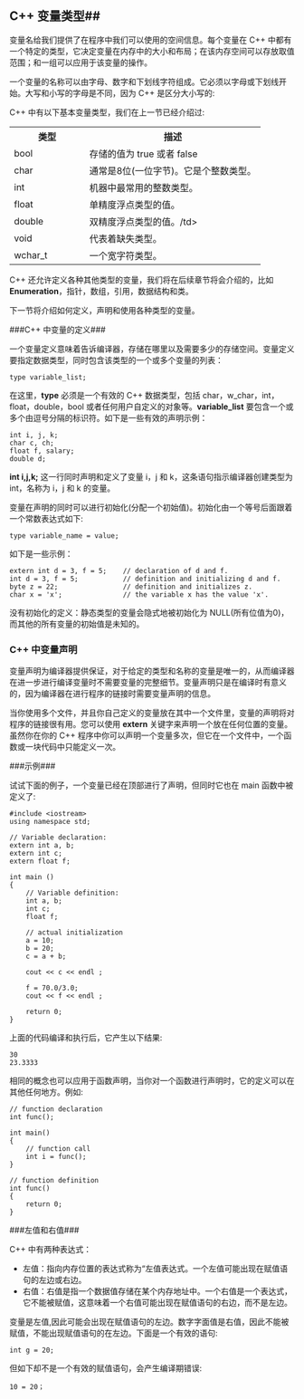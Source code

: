 ## C++ 变量类型##

变量名给我们提供了在程序中我们可以使用的空间信息。每个变量在 C++ 中都有一个特定的类型，它决定变量在内存中的大小和布局；在该内存空间可以存放取值范围；和一组可以应用于该变量的操作。


一个变量的名称可以由字母、数字和下划线字符组成。它必须以字母或下划线开始。大写和小写的字母是不同，因为 C++ 是区分大小写的:

C++ 中有以下基本变量类型，我们在上一节已经介绍过:

<table class="table table-bordered">
<tr>
<th width="30%">类型</th>
<th>描述</th>
</tr>
<tr>
<td>bool</td>
<td>存储的值为 true 或者 false</td>
</tr>
<tr>
<td>char</td>
<td>通常是8位(一位字节)。它是个整数类型。</td>
</tr>
<tr>
<td>int</td>
<td>机器中最常用的整数类型。</td>
</tr>
<tr>
<td>float</td>
<td>单精度浮点类型的值。</td>
</tr>
<tr>
<td>double</td>
<td>双精度浮点类型的值。/td>
</tr>
<tr>
<td>void</td>
<td>代表着缺失类型。</td>
</tr>
<tr>
<td>wchar_t</td>
<td>一个宽字符类型。</td>
</tr>
</table>

C++ 还允许定义各种其他类型的变量，我们将在后续章节将会介绍的，比如 **Enumeration**，指针，数组，引用，数据结构和类。


下一节将介绍如何定义，声明和使用各种类型的变量。

###C++ 中变量的定义###

一个变量定义意味着告诉编译器，存储在哪里以及需要多少的存储空间。变量定义要指定数据类型，同时包含该类型的一个或多个变量的列表：

	type variable_list;

在这里，**type** 必须是一个有效的 C++ 数据类型，包括 char，w_char，int，float，double，bool 或者任何用户自定义的对象等。**variable_list** 要包含一个或多个由逗号分隔的标识符。如下是一些有效的声明示例：

	int i, j, k;
	char c, ch;
	float f, salary;
	double d;

**int i,j,k;** 这一行同时声明和定义了变量 i，j 和 k，这条语句指示编译器创建类型为 int，名称为 i，j 和 k 的变量。

变量在声明的同时可以进行初始化(分配一个初始值)。初始化由一个等号后面跟着一个常数表达式如下:

	type variable_name = value;

如下是一些示例：

	extern int d = 3, f = 5;    // declaration of d and f. 
	int d = 3, f = 5;           // definition and initializing d and f. 
	byte z = 22;                // definition and initializes z. 
	char x = 'x';               // the variable x has the value 'x'.

没有初始化的定义：静态类型的变量会隐式地被初始化为 NULL(所有位值为0)，而其他的所有变量的初始值是未知的。

### C++ 中变量声明 ####

变量声明为编译器提供保证，对于给定的类型和名称的变量是唯一的，从而编译器在进一步进行编译变量时不需要变量的完整细节。变量声明只是在编译时有意义的，因为编译器在进行程序的链接时需要变量声明的信息。

当你使用多个文件，并且你自己定义的变量放在其中一个文件里，变量的声明将对程序的链接很有用。您可以使用 **extern** 关键字来声明一个放在任何位置的变量。虽然你在你的 C++ 程序中你可以声明一个变量多次，但它在一个文件中，一个函数或一块代码中只能定义一次。

###示例###

试试下面的例子，一个变量已经在顶部进行了声明，但同时它也在 main 函数中被定义了:

	#include <iostream>
	using namespace std;

	// Variable declaration:
	extern int a, b;
	extern int c;
	extern float f;
  
	int main ()
	{
		// Variable definition:
		int a, b;
		int c;
		float f;
 
		// actual initialization
		a = 10;
		b = 20;
		c = a + b;
 
		cout << c << endl ;

		f = 70.0/3.0;
		cout << f << endl ;
 
		return 0;
	}

上面的代码编译和执行后，它产生以下结果:

	30
	23.3333

相同的概念也可以应用于函数声明，当你对一个函数进行声明时，它的定义可以在其他任何地方。例如:

	// function declaration
	int func();

	int main()
	{
    	// function call
    	int i = func();
	}
	
	// function definition
	int func()
	{
    	return 0;
	}

###左值和右值###

C++ 中有两种表达式：

- 左值：指向内存位置的表达式称为“左值表达式。一个左值可能出现在赋值语句的左边或右边。
- 右值：右值是指一个数据值存储在某个内存地址中。一个右值是一个表达式，它不能被赋值，这意味着一个右值可能出现在赋值语句的右边，而不是左边。

变量是左值,因此可能会出现在赋值语句的左边。数字字面值是右值，因此不能被赋值，不能出现赋值语句的在左边。下面是一个有效的语句:

	int g = 20;

但如下却不是一个有效的赋值语句，会产生编译期错误:

 	10 = 20；


